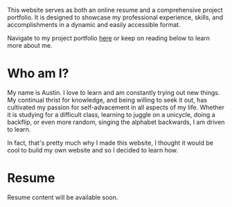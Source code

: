 This website serves as both an online resume and a comprehensive project portfolio. It is designed to showcase my professional experience, skills, and accomplishments in a dynamic and easily accessible format.

Navigate to my project portfolio [here](./project-portfolio-home.html) or keep on reading below to learn more about me.

# Who am I?

My name is Austin. I love to learn and am constantly trying out new things. My continual thrist for knowledge, and being willing to seek it out, has cultivated my passion for self-advacement in all aspects of my life. Whether it is studying for a difficult class, learning to juggle on a unicycle, doing a backflip, or even more random, singing the alphabet backwards, I am driven to learn. 

In fact, that's pretty much why I made this website, I thought it would be cool to build my own website and so I decided to learn how.

# Resume

Resume content will be available soon.
<!-- I am currently pursuing a degree in Mechanical Engineering with a minor in Computer Science at Brigham Young University.  -->
<!-- Design this part around my current resume, reference project portfolio for engineering experience -->
